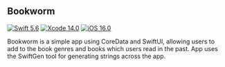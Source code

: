 ## Bookworm

[![Swift 5.6](https://img.shields.io/badge/Swift-5.6-green.svg)](https://swift.org)
[![Xcode 14.0](https://img.shields.io/badge/Xcode-14.0-green.svg)](https://developer.apple.com/xcode/)
[![iOS 16.0](https://img.shields.io/badge/iOS-16.0-green.svg)](https://developer.apple.com/ios/)

Bookworm is a simple app using CoreData and SwiftUI, allowing users to add to the book genres and books which users read in the past. App uses the SwiftGen tool for generating strings across the app.
